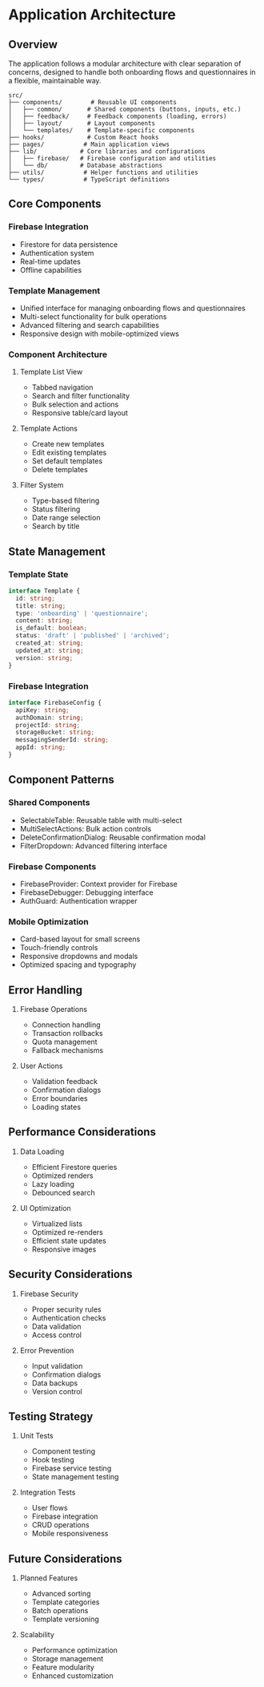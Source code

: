 # Application Architecture

## Overview

The application follows a modular architecture with clear separation of concerns, designed to handle both onboarding flows and questionnaires in a flexible, maintainable way.

```
src/
├── components/        # Reusable UI components
│   ├── common/       # Shared components (buttons, inputs, etc.)
│   ├── feedback/     # Feedback components (loading, errors)
│   ├── layout/       # Layout components
│   └── templates/    # Template-specific components
├── hooks/            # Custom React hooks
├── pages/           # Main application views
├── lib/            # Core libraries and configurations
│   ├── firebase/   # Firebase configuration and utilities
│   └── db/         # Database abstractions
├── utils/           # Helper functions and utilities
└── types/           # TypeScript definitions
```

## Core Components

### Firebase Integration
- Firestore for data persistence
- Authentication system
- Real-time updates
- Offline capabilities

### Template Management
- Unified interface for managing onboarding flows and questionnaires
- Multi-select functionality for bulk operations
- Advanced filtering and search capabilities
- Responsive design with mobile-optimized views

### Component Architecture
1. Template List View
   - Tabbed navigation
   - Search and filter functionality
   - Bulk selection and actions
   - Responsive table/card layout

2. Template Actions
   - Create new templates
   - Edit existing templates
   - Set default templates
   - Delete templates

3. Filter System
   - Type-based filtering
   - Status filtering
   - Date range selection
   - Search by title

## State Management

### Template State
```typescript
interface Template {
  id: string;
  title: string;
  type: 'onboarding' | 'questionnaire';
  content: string;
  is_default: boolean;
  status: 'draft' | 'published' | 'archived';
  created_at: string;
  updated_at: string;
  version: string;
}
```

### Firebase Integration
```typescript
interface FirebaseConfig {
  apiKey: string;
  authDomain: string;
  projectId: string;
  storageBucket: string;
  messagingSenderId: string;
  appId: string;
}
```

## Component Patterns

### Shared Components
- SelectableTable: Reusable table with multi-select
- MultiSelectActions: Bulk action controls
- DeleteConfirmationDialog: Reusable confirmation modal
- FilterDropdown: Advanced filtering interface

### Firebase Components
- FirebaseProvider: Context provider for Firebase
- FirebaseDebugger: Debugging interface
- AuthGuard: Authentication wrapper

### Mobile Optimization
- Card-based layout for small screens
- Touch-friendly controls
- Responsive dropdowns and modals
- Optimized spacing and typography

## Error Handling

1. Firebase Operations
   - Connection handling
   - Transaction rollbacks
   - Quota management
   - Fallback mechanisms

2. User Actions
   - Validation feedback
   - Confirmation dialogs
   - Error boundaries
   - Loading states

## Performance Considerations

1. Data Loading
   - Efficient Firestore queries
   - Optimized renders
   - Lazy loading
   - Debounced search

2. UI Optimization
   - Virtualized lists
   - Optimized re-renders
   - Efficient state updates
   - Responsive images

## Security Considerations

1. Firebase Security
   - Proper security rules
   - Authentication checks
   - Data validation
   - Access control

2. Error Prevention
   - Input validation
   - Confirmation dialogs
   - Data backups
   - Version control

## Testing Strategy

1. Unit Tests
   - Component testing
   - Hook testing
   - Firebase service testing
   - State management testing

2. Integration Tests
   - User flows
   - Firebase integration
   - CRUD operations
   - Mobile responsiveness

## Future Considerations

1. Planned Features
   - Advanced sorting
   - Template categories
   - Batch operations
   - Template versioning

2. Scalability
   - Performance optimization
   - Storage management
   - Feature modularity
   - Enhanced customization